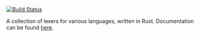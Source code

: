 [![Build Status](https://travis-ci.org/jmacdonald/luthor.svg?branch=master)](https://travis-ci.org/jmacdonald/luthor)

A collection of lexers for various languages, written in Rust. Documentation can be found [here](https://crates.fyi/crates/luthor/).
